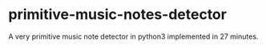 # primitive-music-notes-detector
A very primitive music note detector in python3 implemented in 27 minutes.
